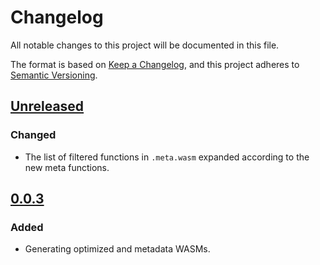 # Changelog
All notable changes to this project will be documented in this file.

The format is based on [Keep a Changelog](https://keepachangelog.com/en/1.0.0/),
and this project adheres to [Semantic Versioning](https://semver.org/spec/v2.0.0.html).

## [Unreleased]
### Changed
- The list of filtered functions in `.meta.wasm` expanded according to the new meta functions.

## [0.0.3]
### Added
- Generating optimized and metadata WASMs.

[Unreleased]: https://github.com/gear-tech/cargo-program/compare/0.0.3...HEAD
[0.0.3]: https://github.com/gear-tech/cargo-program/compare/0.0.2...0.0.3
[0.0.2]: https://github.com/gear-tech/cargo-program/releases/tag/0.0.2
